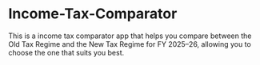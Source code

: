 # Income-Tax-Comparator
This is a income tax comparator app that helps you compare between the Old Tax Regime and the New Tax Regime for FY 2025–26, allowing you to choose the one that suits you best.
